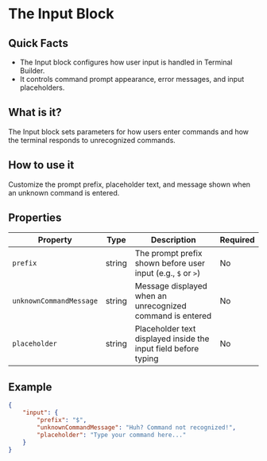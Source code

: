# The Input Block

## Quick Facts

- The Input block configures how user input is handled in Terminal Builder.
- It controls command prompt appearance, error messages, and input placeholders.

## What is it?

The Input block sets parameters for how users enter commands and how the terminal responds to unrecognized commands.

## How to use it

Customize the prompt prefix, placeholder text, and message shown when an unknown command is entered.

## Properties

| Property | Type | Description | Required |
| --- | --- | --- | --- |
| `prefix` | string | The prompt prefix shown before user input (e.g., `$` or `>`) | No |
| `unknownCommandMessage` | string | Message displayed when an unrecognized command is entered | No |
| `placeholder` | string | Placeholder text displayed inside the input field before typing | No |


## Example

```json
{
    "input": {
        "prefix": "$",
        "unknownCommandMessage": "Huh? Command not recognized!",
        "placeholder": "Type your command here..."
    }
}
```